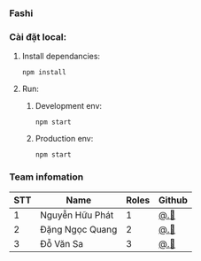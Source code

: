 ### Fashi

### Cài đặt local: 
1. Install dependancies:

    `npm install`
1. Run:
   1. Development env:
   
      `npm start`
   1. Production env:
   
      `npm start`
      
### Team infomation
STT | Name | Roles | Github
--- | ---- | ----- | ------
1 | Nguyễn Hữu Phát|1 | [@.:watermelon:](https://github.com/)
2 | Đặng Ngọc Quang | 2 | [@.:peach:](https://github.com/quang1410)
3 | Đỗ Văn Sa | 3 | [@.:pear:](https://github.com/)